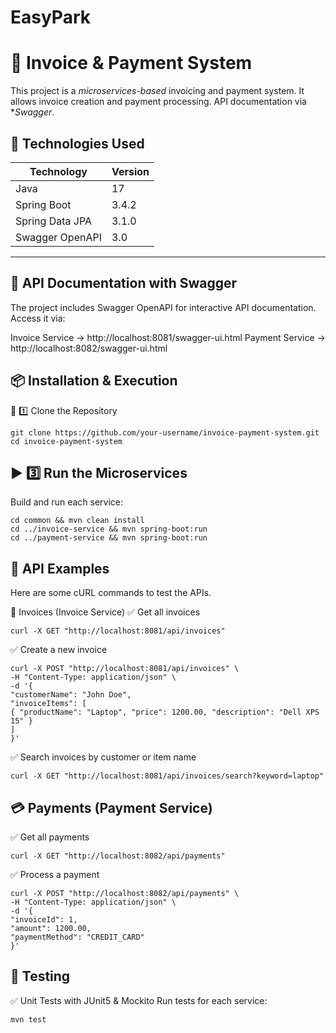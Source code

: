 # EasyPark

# 🧾 Invoice & Payment System

This project is a *microservices-based* invoicing and payment system. It allows invoice creation and payment processing. API documentation via **Swagger*.

## 🚀 Technologies Used

| Technology        | Version |
|------------------|---------|
| Java            | 17      |
| Spring Boot     | 3.4.2   |
| Spring Data JPA | 3.1.0   |
| Swagger OpenAPI | 3.0     |

---

## 📌 API Documentation with Swagger
The project includes Swagger OpenAPI for interactive API documentation.
Access it via:

Invoice Service → http://localhost:8081/swagger-ui.html
Payment Service → http://localhost:8082/swagger-ui.html

## 📦 Installation & Execution
🔧 1️⃣ Clone the Repository
```
git clone https://github.com/your-username/invoice-payment-system.git
cd invoice-payment-system
```

## ▶️ 3️⃣ Run the Microservices
Build and run each service:

```
cd common && mvn clean install
cd ../invoice-service && mvn spring-boot:run
cd ../payment-service && mvn spring-boot:run
```
## 🎯 API Examples
Here are some cURL commands to test the APIs.

📄 Invoices (Invoice Service)
✅ Get all invoices

```
curl -X GET "http://localhost:8081/api/invoices"
```
✅ Create a new invoice

```
curl -X POST "http://localhost:8081/api/invoices" \
-H "Content-Type: application/json" \
-d '{
"customerName": "John Doe",
"invoiceItems": [
{ "productName": "Laptop", "price": 1200.00, "description": "Dell XPS 15" }
]
}'
```
✅ Search invoices by customer or item name

```
curl -X GET "http://localhost:8081/api/invoices/search?keyword=laptop"
```

## 💳 Payments (Payment Service)
✅ Get all payments
```
curl -X GET "http://localhost:8082/api/payments"
```

✅ Process a payment
```
curl -X POST "http://localhost:8082/api/payments" \
-H "Content-Type: application/json" \
-d '{
"invoiceId": 1,
"amount": 1200.00,
"paymentMethod": "CREDIT_CARD"
}'
```

## 📌 Testing
✅ Unit Tests with JUnit5 & Mockito
Run tests for each service:
```
mvn test
```


